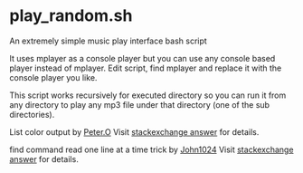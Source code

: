# play_random.sh
An extremely simple music play interface bash script

It uses mplayer as a console player but you can use any console based player instead of mplayer.
Edit script, find mplayer and replace it with the console player you like.

This script works recursively for executed directory so you can run it from any directory to play any mp3 file under that directory (one of the sub directories).

List color output by [Peter.O](https://unix.stackexchange.com/users/2343/peter-o)
Visit [stackexchange answer](https://unix.stackexchange.com/questions/26313/colored-find-output) for details.

find command read one line at a time trick by [John1024](https://stackoverflow.com/users/3030305/john1024)
Visit [stackexchange answer](https://stackoverflow.com/questions/23356779/how-can-i-store-find-command-result-as-arrays-in-bash) for details.

